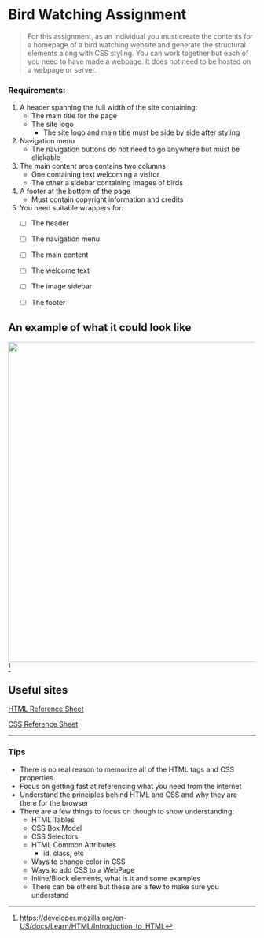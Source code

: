 # Bird Watching Assignment

>For this assignment, as an individual you must create the contents for a homepage of a bird watching website and generate the structural elements along with CSS styling. You can work together but each of you need to have made a webpage. It does not need to be hosted on a webpage or server.

### Requirements:

1. A header spanning the full width of the site containing:
   - The main title for the page
   - The site logo
      - The site logo and main title must be side by side after styling
2. Navigation menu
   - The navigation buttons do not need to go anywhere but must be clickable
3. The main content area contains two columns
   - One containing text welcoming a visitor
   - The other a sidebar containing images of birds
4. A footer at the bottom of the page
   - Must contain copyright information and credits
5. You need suitable wrappers for:
   - [ ] The header
   - [ ] The navigation menu
   - [ ] The main content
   - [ ] The welcome text
   - [ ] The image sidebar
   - [ ] The footer



## An example of what it could look like
<img src="https://user-images.githubusercontent.com/100561922/161478331-9884d296-16e6-4efb-ab6b-2e57f3920454.png" width="700" height="650"> [^1]


## Useful sites

[HTML Reference Sheet](https://developer.mozilla.org/en-US/docs/Learn/HTML/Cheatsheet)

[CSS Reference Sheet](https://developer.mozilla.org/en-US/docs/Web/CSS/Reference)

---

### Tips

- There is no real reason to memorize all of the HTML tags and CSS properties
- Focus on getting fast at referencing what you need from the internet
- Understand the principles behind HTML and CSS and why they are there for the browser
- There are a few things to focus on though to show understanding:
    - HTML Tables
    - CSS Box Model
    - CSS Selectors
    - HTML Common Attributes 
        - id, class, etc
    - Ways to change color in CSS
    - Ways to add CSS to a WebPage
    - Inline/Block elements, what is it and some examples
    - There can be others but these are a few to make sure you understand


[^1]: https://developer.mozilla.org/en-US/docs/Learn/HTML/Introduction_to_HTML
